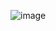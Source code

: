 ![image](https://user-images.githubusercontent.com/57311518/220920092-5925913e-c075-428e-a797-120d109c13b8.png)
